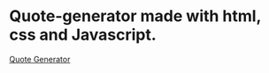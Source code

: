 # Quote-generator made with html, css and Javascript.
[Quote Generator](https://lucianr97.github.io/Quote-generator/)

